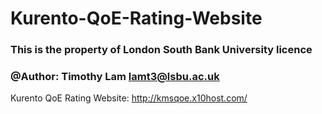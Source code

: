 # Kurento-QoE-Rating-Website

### This is the property of London South Bank University licence 

### @Author: Timothy Lam lamt3@lsbu.ac.uk

Kurento QoE Rating Website: http://kmsqoe.x10host.com/